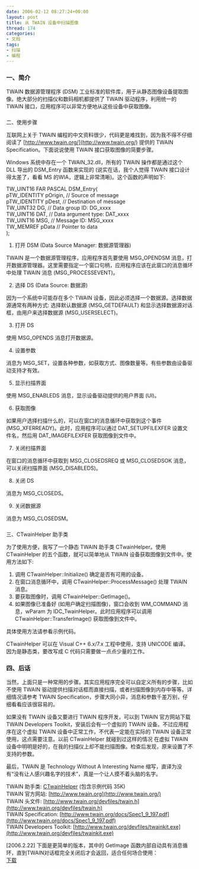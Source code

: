 ```yaml
---
date: 2006-02-12 08:27:24+00:00
layout: post
title: 从 TWAIN 设备中扫描图像
thread: 174
categories:
- 文档
tags:
- 扫描
- 编程
---
```


### 一、简介

TWAIN 数据源管理程序 (DSM) 工业标准的软件库，用于从静态图像设备提取图像。绝大部分的扫描仪和数码相机都提供了 TWAIN 驱动程序，利用统一的 TWAIN 接口，应用程序可以非常方便地从这些设备中获取图像。

<!-- more -->  


###   
二、使用步骤

互联网上关于 TWAIN 编程的中文资料很少，代码更是难找到，因为我不得不仔细阅读了 [http://www.twain.org/](http://www.twain.org/) 提供的 TWAIN Specification。下面说说使用 TWAIN 接口获取图像的简要步骤。

  


Windows 系统中存在一个 TWAIN_32.dll，所有的 TWAIN 操作都是通过这个 DLL 导出的 DSM_Entry 函数来实现的 (说实在话，我个人觉得 TWAIN 接口设计得太差了，看看 MS 的WIA，逻辑上非常清晰)。这个函数的声明如下:

  


TW_UINT16 FAR PASCAL DSM_Entry(  
pTW_IDENTITY pOrigin, // Source of message  
pTW_IDENTITY pDest, // Destination of message  
TW_UINT32 DG, // Data group ID: DG_xxxx  
TW_UINT16 DAT, // Data argument type: DAT_xxxx  
TW_UINT16 MSG, // Message ID: MSG_xxxx  
TW_MEMREF pData // Pointer to data  
);

  


1. 打开 DSM (Data Source Manager: 数据源管理器)

  


TWAIN 是一个数据源管理程序，应用程序首先要使用 MSG_OPENDSM 消息，打开数据源管理器。这里需要指定一个窗口句柄，应用程序应该在此窗口的消息循环中处理 TWAIN 消息 (MSG_PROCESSEVENT)。

  


2. 选择 DS (Data Source: 数据源)

  


因为一个系统中可能存在多个 TWAIN 设备，因此必须选择一个数据源。选择数据源通常有两种方式: 选择默认数据源 (MSG_GETDEFAULT) 和显示选择数据源对话框，由用户来选择数据源 (MSG_USERSELECT)。

  


3. 打开 DS

  


使用 MSG_OPENDS 消息打开数据源。

  


4. 设置参数

  


消息为 MSG_SET，设置各种参数，如获取方式、图像数量等。有些参数由设备驱动支持才有效。

  


5. 显示扫描界面

  


使用 MSG_ENABLEDS 消息，显示设备驱动提供的用户界面 (UI)。

  


6. 获取图像

  


如果用户选择扫描什么的，可以在窗口的消息循环中获取到这个事件 (MSG_XFERREADY)。此时，应用程序可以通过 DAT_SETUPFILEXFER 设置文件名，然后用 DAT_IMAGEFILEXFER 获取图像到文件中。

  


7. 关闭扫描界面

  


在窗口的消息循环中获取到 MSG_CLOSEDSREQ 或 MSG_CLOSEDSOK 消息，可以关闭扫描界面 (MSG_DISABLEDS)。

  


8. 关闭 DS

  


消息为 MSG_CLOSEDS。

  


9. 关闭数据源  
  
消息为 MSG_CLOSEDSM。

  


###   
三、CTwainHelper 助手类

为了使用方便，我写了一个静态 TWAIN 助手类 CTwainHelper。使用 CTwainHelper 的五个函数，就可以简单地从 TWAIN 设备获取图像到文件中。使用方法如下:

  


  1. 调用 CTwainHelper::Initialize() 确定是否有可用的设备。 
  2. 在窗口消息循环中，调用 CTwainHelper::ProcessMessage() 处理 TWAIN 消息。 
  3. 要获取图像时，调用 CTwainHelper::GetImage()。 
  4. 如果图像已准备好 (如用户确定扫描图像)，窗口会收到 WM_COMMAND 消息，wParam 为 IDC_TwainHelper。此时应用程序可以调用 CTwainHelper::TransferImage() 获取图像到文件中。

具体使用方法请参看示例代码。  
  
CTwainHelper 可以在 Visual C++ 6.x/7.x 工程中使用，支持 UNICODE 编译。因为是静态类，要改写成 C 代码只需要做一点点少量的工作。  


  


### 四、后话

当然，上面只是一种常用的步骤。其实应用程序完全可以自定义所有的步骤，比如不使用 TWAIN 驱动提供扫描对话框而直接扫描，或者扫描图像到内存中等等。详细情况请参考 TWAIN Specification，步骤大同小异，消息和参数千差万别，仔细看看应该很容易的。

  


如果没有 TWAIN 设备又要进行 TWAIN 程序开发，可以到 TWAIN 官方网站下载 TWAIN Developers Toolkit，安装后会有一个虚拟的 TWAIN 设备。不过应用程序在这个虚拟 TWAIN 设备中正常工作，不代表一定能在实际的 TWAIN 设备正常使用，这点需要注意。以前 CTwainHelper 就碰到过这样的情况 在虚拟 TWAIN 设备中明明是好的，在我的扫描仪上却不能扫描图像。检查后发现，原来设置了不支持的参数。  
  
最后，TWAIN 是 Technology Without A Interesting Name 缩写，直译为没有“没有让人感兴趣名字的技术”，真是一个让人摸不着头脑的名字。

  


TWAIN 助手类: [CTwainHelper](/assets/1099925198.rar) (包含示例代码 35K)  
TWAIN 官方网站: [http://www.twain.org](http://www.twain.org/)  
TWAIN 头文件: [http://www.twain.org/devfiles/twain.h](http://www.twain.org/devfiles/twain.h)  
TWAIN Specification: [http://www.twain.org/docs/Spec1_9_197.pdf](http://www.twain.org/docs/Spec1_9_197.pdf)  
TWAIN Developers Toolkit: [http://www.twain.org/devfiles/twainkit.exe](http://www.twain.org/devfiles/twainkit.exe)

  
  
  
  
[2006.2.22] 下面是更简单的版本，其中的 GetImage 函数内部自动具有消息循环，直到TWAIN对话框完全关闭后才会返回，适合任何场合使用：  
[下载](/assets/TwainHelper.rar) 
